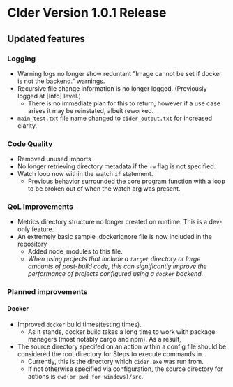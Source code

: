 # CIder Version 1.0.1 Release

## Updated features

### Logging

- Warning logs no longer show reduntant "Image cannot be set if docker is not the backend." warnings.
- Recursive file change information is no longer logged. (Previously logged at [Info] level.)
  - There is no immediate plan for this to return, however if a use case arises it may be reinstated, albeit reworked.
- `main_test.txt` file name changed to `cider_output.txt` for increased clarity.

### Code Quality

- Removed unused imports
- No longer retrieving directory metadata if the `-w` flag is not specified.
- Watch loop now within the watch `if` statement.
  - Previous behavior surrounded the core program function with a loop to be broken out of when the watch arg was present.

### QoL Improvements

- Metrics directory structure no longer created on runtime. This is a dev-only feature.
- An extremely basic sample .dockerignore file is now included in the repository
  - Added node_modules to this file.
  - *When using projects that include a `target` directory or large amounts of post-build code, this can significantly improve the performance of projects configured using a `docker` backend.*

### Planned improvements

#### Docker

- Improved `docker` build times(testing times).
  - As it stands, docker build takes a long time to work with package managers (most notably cargo and npm). As a result,  
- The source directory specifed on an action within a config file should be considered the root directory for Steps to execute commands in.
  - Currently, this is the directory which `cider.exe` was run from.
  - If not otherwise specified via configuration, the source directory for actions  is `cwd(or pwd for windows)/src`.
